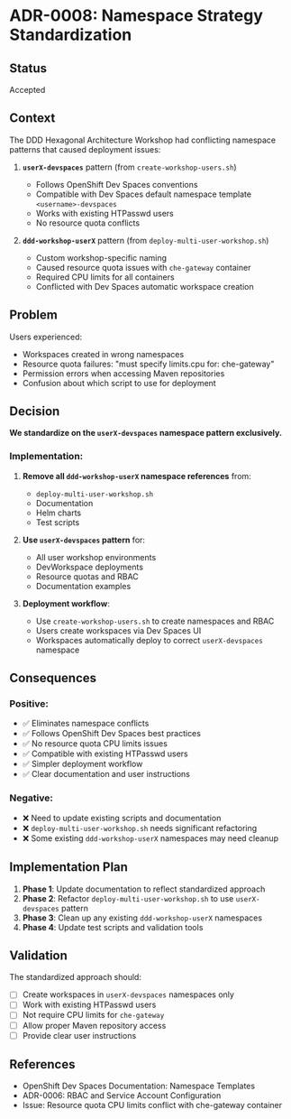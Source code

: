 # ADR-0008: Namespace Strategy Standardization

## Status
Accepted

## Context

The DDD Hexagonal Architecture Workshop had conflicting namespace patterns that caused deployment issues:

1. **`userX-devspaces`** pattern (from `create-workshop-users.sh`)
   - Follows OpenShift Dev Spaces conventions
   - Compatible with Dev Spaces default namespace template `<username>-devspaces`
   - Works with existing HTPasswd users
   - No resource quota conflicts

2. **`ddd-workshop-userX`** pattern (from `deploy-multi-user-workshop.sh`)
   - Custom workshop-specific naming
   - Caused resource quota issues with `che-gateway` container
   - Required CPU limits for all containers
   - Conflicted with Dev Spaces automatic workspace creation

## Problem

Users experienced:
- Workspaces created in wrong namespaces
- Resource quota failures: "must specify limits.cpu for: che-gateway"
- Permission errors when accessing Maven repositories
- Confusion about which script to use for deployment

## Decision

**We standardize on the `userX-devspaces` namespace pattern exclusively.**

### Implementation:

1. **Remove all `ddd-workshop-userX` namespace references** from:
   - `deploy-multi-user-workshop.sh`
   - Documentation
   - Helm charts
   - Test scripts

2. **Use `userX-devspaces` pattern** for:
   - All user workshop environments
   - DevWorkspace deployments
   - Resource quotas and RBAC
   - Documentation examples

3. **Deployment workflow**:
   - Use `create-workshop-users.sh` to create namespaces and RBAC
   - Users create workspaces via Dev Spaces UI
   - Workspaces automatically deploy to correct `userX-devspaces` namespace

## Consequences

### Positive:
- ✅ Eliminates namespace conflicts
- ✅ Follows OpenShift Dev Spaces best practices
- ✅ No resource quota CPU limits issues
- ✅ Compatible with existing HTPasswd users
- ✅ Simpler deployment workflow
- ✅ Clear documentation and user instructions

### Negative:
- ❌ Need to update existing scripts and documentation
- ❌ `deploy-multi-user-workshop.sh` needs significant refactoring
- ❌ Some existing `ddd-workshop-userX` namespaces may need cleanup

## Implementation Plan

1. **Phase 1**: Update documentation to reflect standardized approach
2. **Phase 2**: Refactor `deploy-multi-user-workshop.sh` to use `userX-devspaces` pattern
3. **Phase 3**: Clean up any existing `ddd-workshop-userX` namespaces
4. **Phase 4**: Update test scripts and validation tools

## Validation

The standardized approach should:
- [ ] Create workspaces in `userX-devspaces` namespaces only
- [ ] Work with existing HTPasswd users
- [ ] Not require CPU limits for `che-gateway`
- [ ] Allow proper Maven repository access
- [ ] Provide clear user instructions

## References

- OpenShift Dev Spaces Documentation: Namespace Templates
- ADR-0006: RBAC and Service Account Configuration
- Issue: Resource quota CPU limits conflict with che-gateway container
